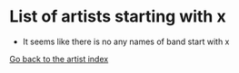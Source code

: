# List of artists starting with x
- It seems like there is no any names of band start with x

[Go back to the artist index](../index.md)
